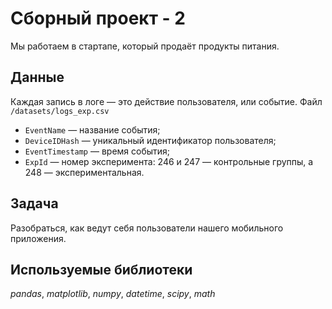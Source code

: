 # Сборный проект - 2
Мы работаем в стартапе, который продаёт продукты питания.

## Данные
Каждая запись в логе — это действие пользователя, или событие. 
Файл `/datasets/logs_exp.csv`
- `EventName` — название события;
- `DeviceIDHash` — уникальный идентификатор пользователя;
- `EventTimestamp` — время события;
- `ExpId` — номер эксперимента: 246 и 247 — контрольные группы, а 248 — экспериментальная.

## Задача
Разобраться, как ведут себя пользователи нашего мобильного приложения.

## Используемые библиотеки
*pandas*, *matplotlib*, *numpy*, *datetime*, *scipy*, *math*
